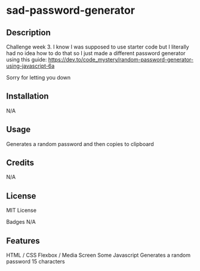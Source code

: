 # sad-password-generator

## Description
Challenge week 3. I know I was supposed to use starter code but I literally had no idea how to do that so I just made a different password generator using this guide: https://dev.to/code_mystery/random-password-generator-using-javascript-6a

Sorry for letting you down 

## Installation
N/A

## Usage
Generates a random password and then copies to clipboard

## Credits
N/A

## License
MIT License

Badges
N/A

## Features

HTML / CSS
Flexbox / Media Screen
Some Javascript
Generates a random password 15 characters
